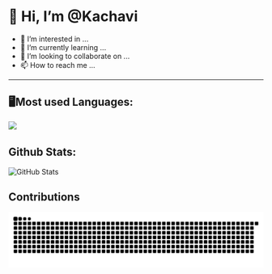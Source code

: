 # 👋 Hi, I’m @Kachavi
- 👀 I’m interested in ...
- 🌱 I’m currently learning ...
- 💞️ I’m looking to collaborate on ...
- 📫 How to reach me ...
<hr>

## 🖥️Most used Languages:

![](https://github-readme-stats.vercel.app/api/top-langs/?username=Kachavi&theme=radical&hide_border=false&include_all_commits=false&count_private=false&layout=compact)

## Github Stats:
<p><img src="https://github-readme-stats.vercel.app/api?username=Kachavi&amp;show_icons=true" alt="GitHub Stats"></p>

## Contributions
![snake svg](https://github.com/Kachavi/Kachavi/blob/output/github-contribution-grid-snake.svg)
